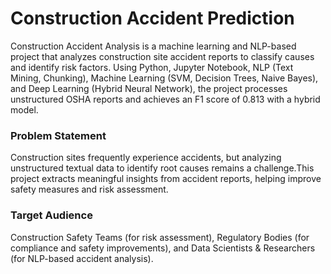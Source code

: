 # Construction Accident Prediction
Construction Accident Analysis is a machine learning and NLP-based project that analyzes construction site accident reports to classify causes and identify risk factors. Using Python, Jupyter Notebook, NLP (Text Mining, Chunking), Machine Learning (SVM, Decision Trees, Naive Bayes), and Deep Learning (Hybrid Neural Network), the project processes unstructured OSHA reports and achieves an F1 score of 0.813 with a hybrid model.
### Problem Statement
Construction sites frequently experience accidents, but analyzing unstructured textual data to identify root causes remains a challenge.This project extracts meaningful insights from accident reports, helping improve safety measures and risk assessment.
### Target Audience
Construction Safety Teams (for risk assessment), Regulatory Bodies (for compliance and safety improvements), and Data Scientists & Researchers (for NLP-based accident analysis).
